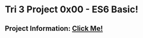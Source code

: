 # Tri 3 Project 0x00 - ES6 Basic!
## Project Information: [Click Me!](https://intranet.hbtn.io/projects/1669)
